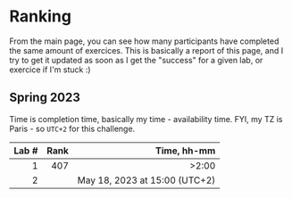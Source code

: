 # Ranking

From the main page, you can see how many participants have completed the same amount of exercices. This is basically a report of this page, and I try to get it updated as soon as I get the "success" for a given lab, or exercice if I'm stuck :)

## Spring 2023

Time is completion time, basically my time - availability time. FYI, my TZ is Paris - so `UTC+2` for this challenge.

| Lab # | Rank | Time, hh-mm |
| ----: | ---: | ---: |
| 1     |  407 | >2:00 |
| 2     |      | May 18, 2023 at 15:00 (UTC+2) |